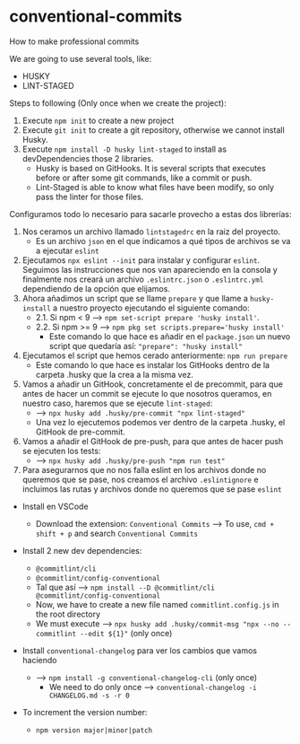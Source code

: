 # conventional-commits
How to make professional commits

We are going to use several tools, like:
  - HUSKY
  - LINT-STAGED

Steps to following (Only once when we create the project):
1. Execute `npm init` to create a new project
2. Execute `git init` to create a git repository, otherwise we cannot install Husky.
3. Execute `npm install -D husky lint-staged` to install as devDependencies those 2 libraries.
    * Husky is based on GitHooks. It is several scripts that executes before or after some git commands, like a commit or push.
    * Lint-Staged is able to know what files have been modify, so only pass the linter for those files.

Configuramos todo lo necesario para sacarle provecho a estas dos librerías:
1. Nos ceramos un archivo llamado `lintstagedrc` en la raiz del proyecto. 
    * Es un archivo `json` en el que indicamos a qué tipos de archivos se va a ejecutar `eslint`
2. Ejecutamos `npx eslint --init` para instalar y configurar `eslint`. Seguimos las instrucciones que nos van apareciendo en la consola y finalmente nos creará un archivo `.eslintrc.json` o `.eslintrc.yml` dependiendo de la opción que elijamos. 
3. Ahora añadimos un script que se llame `prepare` y que llame a `husky-install` a nuestro proyecto ejecutando el siguiente comando: 
    * 2.1. Si npm < 9   -->   `npm set-script prepare 'husky install'`.
    * 2.2. Si npm >= 9  -->   `npm pkg set scripts.prepare='husky install'`
        * Este comando lo que hace es añadir en el `package.json` un nuevo script que quedaría así: `"prepare": "husky install"`
4. Ejecutamos el script que hemos cerado anteriormente: `npm run prepare`
    * Este comando lo que hace es instalar los GitHooks dentro de la carpeta .husky que la crea a la misma vez.
5. Vamos a añadir un GitHook, concretamente el de precommit, para que antes de hacer un commit se ejecute lo que nosotros queramos, en nuestro caso, haremos que se ejecute `lint-staged`:
    * --> `npx husky add .husky/pre-commit "npx lint-staged"`
    * Una vez lo ejecutemos podemos ver dentro de la carpeta .husky, el GitHook de pre-commit.
6. Vamos a añadir el GitHook de pre-push, para que antes de hacer push se ejecuten los tests:
    * --> `npx husky add .husky/pre-push "npm run test"`
7. Para asegurarnos que no nos falla eslint en los archivos donde no queremos que se pase, nos creamos el archivo `.eslintignore` e incluimos las rutas y archivos donde no queremos que se pase `eslint`


- Install en VSCode
  - Download the extension: `Conventional Commits` --> To use, `cmd + shift + p` and search `Conventional Commits`

- Install 2 new dev dependencies:
    - `@commitlint/cli`
    - `@commitlint/config-conventional`
    - Tal que así --> `npm install --D @commitlint/cli @commitlint/config-conventional`
    - Now, we have to create a new file named `commitlint.config.js` in the root directory
    - We must execute --> `npx husky add .husky/commit-msg "npx --no -- commitlint --edit ${1}"` (only once)

- Install `conventional-changelog` para ver los cambios que vamos haciendo
    - --> `npm install -g conventional-changelog-cli` (only once)
        - We need to do only once --> `conventional-changelog -i CHANGELOG.md -s -r 0`

- To increment the version number:
    - `npm version major|minor|patch`